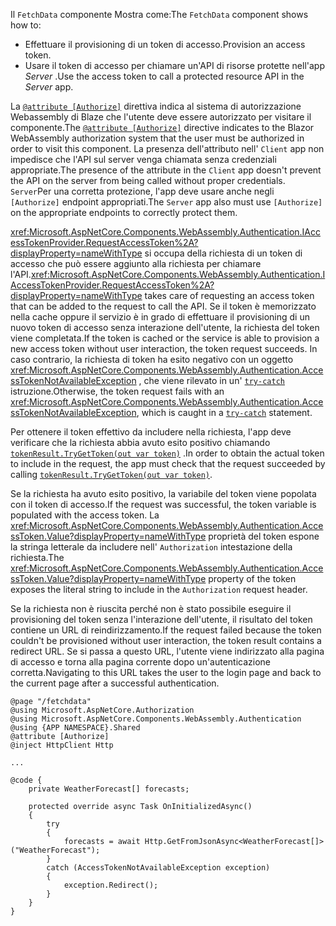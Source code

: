 <span data-ttu-id="fd5b5-101">Il `FetchData` componente Mostra come:</span><span class="sxs-lookup"><span data-stu-id="fd5b5-101">The `FetchData` component shows how to:</span></span>

* <span data-ttu-id="fd5b5-102">Effettuare il provisioning di un token di accesso.</span><span class="sxs-lookup"><span data-stu-id="fd5b5-102">Provision an access token.</span></span>
* <span data-ttu-id="fd5b5-103">Usare il token di accesso per chiamare un'API di risorse protette nell'app *Server* .</span><span class="sxs-lookup"><span data-stu-id="fd5b5-103">Use the access token to call a protected resource API in the *Server* app.</span></span>

<span data-ttu-id="fd5b5-104">La [`@attribute [Authorize]`](xref:mvc/views/razor#attribute) direttiva indica al sistema di autorizzazione Webassembly di Blaze che l'utente deve essere autorizzato per visitare il componente.</span><span class="sxs-lookup"><span data-stu-id="fd5b5-104">The [`@attribute [Authorize]`](xref:mvc/views/razor#attribute) directive indicates to the Blazor WebAssembly authorization system that the user must be authorized in order to visit this component.</span></span> <span data-ttu-id="fd5b5-105">La presenza dell'attributo nell' `Client` app non impedisce che l'API sul server venga chiamata senza credenziali appropriate.</span><span class="sxs-lookup"><span data-stu-id="fd5b5-105">The presence of the attribute in the `Client` app doesn't prevent the API on the server from being called without proper credentials.</span></span> <span data-ttu-id="fd5b5-106">`Server`Per una corretta protezione, l'app deve usare anche negli `[Authorize]` endpoint appropriati.</span><span class="sxs-lookup"><span data-stu-id="fd5b5-106">The `Server` app also must use `[Authorize]` on the appropriate endpoints to correctly protect them.</span></span>

<span data-ttu-id="fd5b5-107"><xref:Microsoft.AspNetCore.Components.WebAssembly.Authentication.IAccessTokenProvider.RequestAccessToken%2A?displayProperty=nameWithType> si occupa della richiesta di un token di accesso che può essere aggiunto alla richiesta per chiamare l'API.</span><span class="sxs-lookup"><span data-stu-id="fd5b5-107"><xref:Microsoft.AspNetCore.Components.WebAssembly.Authentication.IAccessTokenProvider.RequestAccessToken%2A?displayProperty=nameWithType> takes care of requesting an access token that can be added to the request to call the API.</span></span> <span data-ttu-id="fd5b5-108">Se il token è memorizzato nella cache oppure il servizio è in grado di effettuare il provisioning di un nuovo token di accesso senza interazione dell'utente, la richiesta del token viene completata.</span><span class="sxs-lookup"><span data-stu-id="fd5b5-108">If the token is cached or the service is able to provision a new access token without user interaction, the token request succeeds.</span></span> <span data-ttu-id="fd5b5-109">In caso contrario, la richiesta di token ha esito negativo con un oggetto <xref:Microsoft.AspNetCore.Components.WebAssembly.Authentication.AccessTokenNotAvailableException> , che viene rilevato in un' [`try-catch`](/dotnet/csharp/language-reference/keywords/try-catch) istruzione.</span><span class="sxs-lookup"><span data-stu-id="fd5b5-109">Otherwise, the token request fails with an <xref:Microsoft.AspNetCore.Components.WebAssembly.Authentication.AccessTokenNotAvailableException>, which is caught in a [`try-catch`](/dotnet/csharp/language-reference/keywords/try-catch) statement.</span></span>

<span data-ttu-id="fd5b5-110">Per ottenere il token effettivo da includere nella richiesta, l'app deve verificare che la richiesta abbia avuto esito positivo chiamando [`tokenResult.TryGetToken(out var token)`](xref:Microsoft.AspNetCore.Components.WebAssembly.Authentication.AccessTokenResult.TryGetToken%2A) .</span><span class="sxs-lookup"><span data-stu-id="fd5b5-110">In order to obtain the actual token to include in the request, the app must check that the request succeeded by calling [`tokenResult.TryGetToken(out var token)`](xref:Microsoft.AspNetCore.Components.WebAssembly.Authentication.AccessTokenResult.TryGetToken%2A).</span></span>

<span data-ttu-id="fd5b5-111">Se la richiesta ha avuto esito positivo, la variabile del token viene popolata con il token di accesso.</span><span class="sxs-lookup"><span data-stu-id="fd5b5-111">If the request was successful, the token variable is populated with the access token.</span></span> <span data-ttu-id="fd5b5-112">La <xref:Microsoft.AspNetCore.Components.WebAssembly.Authentication.AccessToken.Value?displayProperty=nameWithType> proprietà del token espone la stringa letterale da includere nell' `Authorization` intestazione della richiesta.</span><span class="sxs-lookup"><span data-stu-id="fd5b5-112">The <xref:Microsoft.AspNetCore.Components.WebAssembly.Authentication.AccessToken.Value?displayProperty=nameWithType> property of the token exposes the literal string to include in the `Authorization` request header.</span></span>

<span data-ttu-id="fd5b5-113">Se la richiesta non è riuscita perché non è stato possibile eseguire il provisioning del token senza l'interazione dell'utente, il risultato del token contiene un URL di reindirizzamento.</span><span class="sxs-lookup"><span data-stu-id="fd5b5-113">If the request failed because the token couldn't be provisioned without user interaction, the token result contains a redirect URL.</span></span> <span data-ttu-id="fd5b5-114">Se si passa a questo URL, l'utente viene indirizzato alla pagina di accesso e torna alla pagina corrente dopo un'autenticazione corretta.</span><span class="sxs-lookup"><span data-stu-id="fd5b5-114">Navigating to this URL takes the user to the login page and back to the current page after a successful authentication.</span></span>

```razor
@page "/fetchdata"
@using Microsoft.AspNetCore.Authorization
@using Microsoft.AspNetCore.Components.WebAssembly.Authentication
@using {APP NAMESPACE}.Shared
@attribute [Authorize]
@inject HttpClient Http

...

@code {
    private WeatherForecast[] forecasts;

    protected override async Task OnInitializedAsync()
    {
        try
        {
            forecasts = await Http.GetFromJsonAsync<WeatherForecast[]>("WeatherForecast");
        }
        catch (AccessTokenNotAvailableException exception)
        {
            exception.Redirect();
        }
    }
}
```

